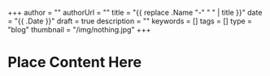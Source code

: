 +++
author = ""
authorUrl = ""
title = "{{ replace .Name "-" " " | title }}"
date = "{{ .Date }}"
draft = true
description = ""
keywords = []
tags = []
type = "blog"
thumbnail = "/img/nothing.jpg"
+++

# Place Content Here
